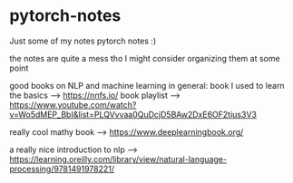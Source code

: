 # pytorch-notes
Just some of my notes pytorch notes :)

the notes are quite a mess tho
I might consider organizing them at some point


good books on NLP and machine learning in general:
book I used to learn the basics --> https://nnfs.io/ book playlist --> https://www.youtube.com/watch?v=Wo5dMEP_BbI&list=PLQVvvaa0QuDcjD5BAw2DxE6OF2tius3V3

really cool mathy book --> https://www.deeplearningbook.org/

a really nice introduction to nlp --> https://learning.oreilly.com/library/view/natural-language-processing/9781491978221/
